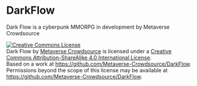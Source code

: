 # DarkFlow
Dark Flow is a cyberpunk MMORPG in development by Metaverse Crowdsource 


<a rel="license" href="http://creativecommons.org/licenses/by-sa/4.0/"><img alt="Creative Commons License" style="border-width:0" src="https://i.creativecommons.org/l/by-sa/4.0/88x31.png" /></a><br /><span xmlns:dct="http://purl.org/dc/terms/" property="dct:title">Dark Flow</span> by <a xmlns:cc="http://creativecommons.org/ns#" href="https://github.com/Metaverse-Crowdsource/DarkFlow" property="cc:attributionName" rel="cc:attributionURL">Metaverse Crowdsource</a> is licensed under a <a rel="license" href="http://creativecommons.org/licenses/by-sa/4.0/">Creative Commons Attribution-ShareAlike 4.0 International License</a>.<br />Based on a work at <a xmlns:dct="http://purl.org/dc/terms/" href="https://github.com/Metaverse-Crowdsource/DarkFlow" rel="dct:source">https://github.com/Metaverse-Crowdsource/DarkFlow</a>.<br />Permissions beyond the scope of this license may be available at <a xmlns:cc="http://creativecommons.org/ns#" href="https://github.com/Metaverse-Crowdsource/DarkFlow" rel="cc:morePermissions">https://github.com/Metaverse-Crowdsource/DarkFlow</a>.

